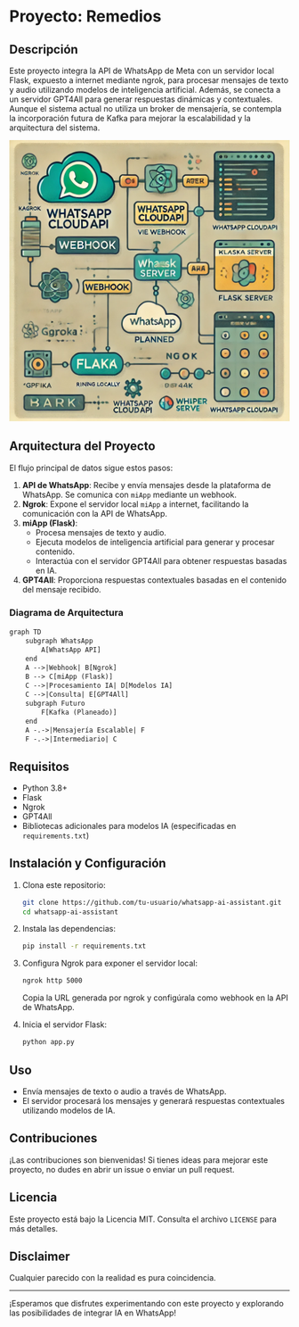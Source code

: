 # Proyecto: Remedios

## Descripción
Este proyecto integra la API de WhatsApp de Meta con un servidor local Flask, expuesto a internet mediante ngrok, para procesar mensajes de texto y audio utilizando modelos de inteligencia artificial. Además, se conecta a un servidor GPT4All para generar respuestas dinámicas y contextuales. Aunque el sistema actual no utiliza un broker de mensajería, se contempla la incorporación futura de Kafka para mejorar la escalabilidad y la arquitectura del sistema.

![Diagrama de la arquitectura](/diagrama.webp)

## Arquitectura del Proyecto

El flujo principal de datos sigue estos pasos:

1. **API de WhatsApp**: Recibe y envía mensajes desde la plataforma de WhatsApp. Se comunica con `miApp` mediante un webhook.
2. **Ngrok**: Expone el servidor local `miApp` a internet, facilitando la comunicación con la API de WhatsApp.
3. **miApp (Flask)**:
   - Procesa mensajes de texto y audio.
   - Ejecuta modelos de inteligencia artificial para generar y procesar contenido.
   - Interactúa con el servidor GPT4All para obtener respuestas basadas en IA.
4. **GPT4All**: Proporciona respuestas contextuales basadas en el contenido del mensaje recibido.

### Diagrama de Arquitectura

```mermaid
graph TD
    subgraph WhatsApp
        A[WhatsApp API]
    end
    A -->|Webhook| B[Ngrok]
    B --> C[miApp (Flask)]
    C -->|Procesamiento IA| D[Modelos IA]
    C -->|Consulta| E[GPT4All]
    subgraph Futuro
        F[Kafka (Planeado)]
    end
    A -.->|Mensajería Escalable| F
    F -.->|Intermediario| C
```

## Requisitos

- Python 3.8+
- Flask
- Ngrok
- GPT4All
- Bibliotecas adicionales para modelos IA (especificadas en `requirements.txt`)

## Instalación y Configuración

1. Clona este repositorio:
   ```bash
   git clone https://github.com/tu-usuario/whatsapp-ai-assistant.git
   cd whatsapp-ai-assistant
   ```

2. Instala las dependencias:
   ```bash
   pip install -r requirements.txt
   ```

3. Configura Ngrok para exponer el servidor local:
   ```bash
   ngrok http 5000
   ```
   Copia la URL generada por ngrok y configúrala como webhook en la API de WhatsApp.

4. Inicia el servidor Flask:
   ```bash
   python app.py
   ```

## Uso

- Envía mensajes de texto o audio a través de WhatsApp.
- El servidor procesará los mensajes y generará respuestas contextuales utilizando modelos de IA.

## Contribuciones

¡Las contribuciones son bienvenidas! Si tienes ideas para mejorar este proyecto, no dudes en abrir un issue o enviar un pull request.

## Licencia

Este proyecto está bajo la Licencia MIT. Consulta el archivo `LICENSE` para más detalles.

## Disclaimer

Cualquier parecido con la realidad es pura coincidencia.

---

¡Esperamos que disfrutes experimentando con este proyecto y explorando las posibilidades de integrar IA en WhatsApp!
